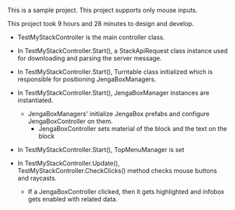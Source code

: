 This is a sample project.
This project supports only mouse inputs.

This project took 9 hours and 28 minutes to design and develop.

- TestMyStackController is the main controller class.
- In TestMyStackController.Start(), a StackApiRequest class instance used for downloading and parsing the server message.
- In TestMyStackController.Start(), Turntable class initialized which is responsible for positioning JengaBoxManagers.
- In TestMyStackController.Start(), JengaBoxManager instances are instantiated.
    - JengaBoxManagers' initialize JengaBox prefabs and configure JengaBoxController on them.
        - JengaBoxController sets material of the block and the text on the block
- In TestMyStackController.Start(), TopMenuManager is set

- In TestMyStackController.Update(), TestMyStackController.CheckClicks() method checks mouse buttons and raycasts.
    - If a JengaBoxController clicked, then it gets highlighted and infobox gets enabled with related data.